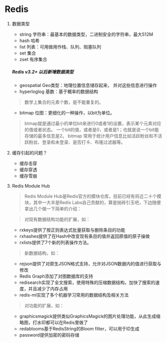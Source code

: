 # Redis

1. 数据类型
    - string 字符串：最基本的数据类型，二进制安全的字符串，最大512M
    - hash 哈希
    - list 列表：可用做用作栈、队列、阻塞队列
    - set 集合
    - zset 有序集合
    ##### Redis v3.2+ 以后新增数据类型
    - geospatial  Geo类型：地理位置信息储存起来， 并对这些信息进行操作
    - hyperloglog 基数：基于概率的数据结构
    > 数学上集合的元素个数，是不能重复的。
    - bitmap 位图：更细化的一种操作，以bit为单位。 
    > btmap就是通过最小的单位bit来进行0或者1的设置，表示某个元素对应的值或者状态。
      一个bit的值，或者是0，或者是1；也就是说一个bit能存储的最多信息是2。
      bitmap 常用于统计用户信息比如活跃粉丝和不活跃粉丝、登录和未登录、是否打卡、布隆过滤器等。

2. 缓存引起的问题？

    - 缓存击穿
    - 缓存穿透
    - 缓存雪崩

3. Redis Module Hub
    > Redis Module Hub是Redis官方的模块仓库，目前已经有将近二十个模块，其中一大半是Redis Labs自己贡献的，算是抛砖引玉吧，下边随便拿出几个做一下简单的介绍：
   
    > 对现有数据结构功能的扩展，如：
    - rxkeys提供了按正则表达式批量获取与删除条目的功能
    - rxhashes提供了在Hash中改变现有条目的值并返回原值的原子操做
    - rxlists提供了7个新的列表操作方法。
    > 新数据结构，如：
    - rejson提供了对原生JSON格式支持，允许对JSON数据内的值进行获取与修改
    - Redis Graph添加了对图数据库的支持
    - redisearch实现了全文搜索，使用特殊的压缩数据结构，加快了搜索的速度，并且减少了内存占用
    - redis-ml实现了多个机器学习常用的数据结构及相关方法
    > 对功能的扩展，如：
    - graphicsmagick提供类似GraphicsMagick的图片处理功能，从此生成缩略图，打水印都可以在Redis里做了
    - redablooms基于RedisString的Bloom filter，可以用于ID生成
    - password提供加密的密码存储